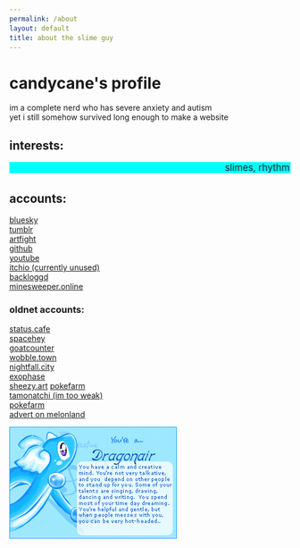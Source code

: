 ```yaml
---
permalink: /about
layout: default
title: about the slime guy
---
```

# candycane's profile

im a complete nerd who has severe anxiety and autism  
yet i still somehow survived long enough to make a website  

## interests:  
<marquee style="background-color: cyan; font-size: 1.2em">slimes, rhythm games, linux, debian, coding, slimes, drawing, maps, valve games, mario, paper mario, mario and luigi, slimes, tinkering, etc</marquee>

## accounts:
[bluesky](https://bsky.app/profile/abslimeware.neocities.org)  
[tumblr](https://www.tumblr.com/blog/candycanearter07)  
[artfight](https://artfight.net/~candycanearter)  
[github](https://github.com/etherware-novice/)  
[youtube](https://www.youtube.com/channel/UCFODQLnGV-5V06Hgy1cgUdg)  
[itchio (currently unused)](https://candycaneannihalator.itch.io)  
[backloggd](https://www.backloggd.com/u/candycanearter07/)  
[minesweeper.online](https://minesweeper.online/player/23258910)

### oldnet accounts:
[status.cafe](https://status.cafe/users/candycanearter)  
[spacehey](https://spacehey.com/profile?id=2752406)  
[goatcounter](https://slimepondcount.goatcounter.com/)  
[wobble.town](https://wobble.town/visit/2096)  
[nightfall.city](https://nightfall.city/shore/candycanearter/)  
[exophase](https://www.exophase.com/user/candycanearter07)  
[sheezy.art](https://sheezy.art/candycanearter07)
[pokefarm](https://pokefarm.com/user/candycanearter07)  
[tamonatchi (im too weak)](https://tamanotchi.world/14450)  
[pokefarm](https://pokefarm.com/user/candycanearter07)  
[advert on melonland](https://everyone.melonland.net/candyhome)

![pokemon personality quiz](/assets/images/decor/Result_dragonair.gif)
